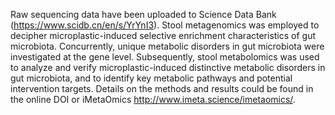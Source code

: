 Raw sequencing data have been uploaded to Science Data Bank (https://www.scidb.cn/en/s/YrYnI3).
Stool metagenomics was employed to decipher microplastic-induced selective enrichment characteristics of gut microbiota. Concurrently, unique metabolic disorders in gut microbiota were investigated at the gene level. Subsequently, stool metabolomics was used to analyze and verify microplastic-induced distinctive metabolic disorders in gut microbiota, and to identify key metabolic pathways and potential intervention targets.
Details on the methods and results could be found in the online DOI or iMetaOmics http://www.imeta.science/imetaomics/.
